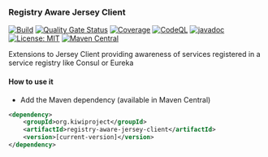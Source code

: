 ### Registry Aware Jersey Client
[![Build](https://github.com/kiwiproject/registry-aware-jersey-client/workflows/build/badge.svg)](https://github.com/kiwiproject/registry-aware-jersey-client/actions?query=workflow%3Abuild)
[![Quality Gate Status](https://sonarcloud.io/api/project_badges/measure?project=kiwiproject_registry-aware-jersey-client&metric=alert_status)](https://sonarcloud.io/dashboard?id=kiwiproject_registry-aware-jersey-client)
[![Coverage](https://sonarcloud.io/api/project_badges/measure?project=kiwiproject_registry-aware-jersey-client&metric=coverage)](https://sonarcloud.io/dashboard?id=kiwiproject_registry-aware-jersey-client)
[![CodeQL](https://github.com/kiwiproject/registry-aware-jersey-client/actions/workflows/codeql.yml/badge.svg)](https://github.com/kiwiproject/registry-aware-jersey-client/actions/workflows/codeql.yml)
[![javadoc](https://javadoc.io/badge2/org.kiwiproject/registry-aware-jersey-client/javadoc.svg)](https://javadoc.io/doc/org.kiwiproject/registry-aware-jersey-client)
[![License: MIT](https://img.shields.io/badge/License-MIT-blue.svg)](https://opensource.org/licenses/MIT)
[![Maven Central](https://img.shields.io/maven-central/v/org.kiwiproject/registry-aware-jersey-client)](https://central.sonatype.com/artifact/org.kiwiproject/registry-aware-jersey-client/1.1.11)

Extensions to Jersey Client providing awareness of services registered in a service registry like Consul or Eureka

#### How to use it
* Add the Maven dependency (available in Maven Central)

```xml
<dependency>
    <groupId>org.kiwiproject</groupId>
    <artifactId>registry-aware-jersey-client</artifactId>
    <version>[current-version]</version>
</dependency>
```

